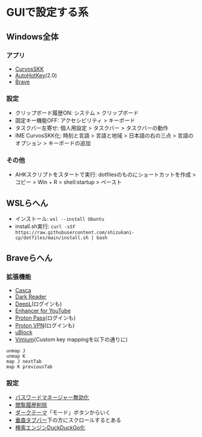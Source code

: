 # GUIで設定する系
## Windows全体
### アプリ
- [CurvosSKK](https://github.com/nathancorvussolis/corvusskk/releases)
- [AutoHotKey](https://www.autohotkey.com/download/)(2.0)
- [Brave](https://brave.com/)
### 設定
- クリップボード履歴ON: システム > クリップボード
- 固定キー機能OFF: アクセシビリティ > キーボード
- タスクバー左寄せ: 個人用設定 > タスクバー > タスクバーの動作
- IME CurvosSKK化: 時刻と言語 > 言語と地域 > 日本語の右の三点 > 言語のオプション > キーボードの追加
### その他
- AHKスクリプトをスタートで実行: dotfilesのものにショートカットを作成 > コピー > Win + R > shell:startup > ペースト
## WSLらへん
- インストール: `wsl --install Ubuntu`
- install.sh実行: `curl -sSf https://raw.githubusercontent.com/shizukani-cp/dotfiles/main/install.sh | bash`
## Braveらへん
### 拡張機能
- [Casca](https://chromewebstore.google.com/detail/nifaiikfnpnppeicpgannigjabpjdcmh)
- [Dark Reader](https://chromewebstore.google.com/detail/eimadpbcbfnmbkopoojfekhnkhdbieeh)
- [DeepL](https://chromewebstore.google.com/detail/cofdbpoegempjloogbagkncekinflcnj)(ログインも)
- [Enhancer for YouTube](https://chromewebstore.google.com/detail/ponfpcnoihfmfllpaingbgckeeldkhle)
- [Proton Pass](https://chromewebstore.google.com/detail/ghmbeldphafepmbegfdlkpapadhbakde)(ログインも)
- [Proton VPN](https://chromewebstore.google.com/detail/jplgfhpmjnbigmhklmmbgecoobifkmpa)(ログインも)
- [uBlock](https://chromewebstore.google.com/detail/epcnnfbjfcgphgdmggkamkmgojdagdnn)
- [Vimium](https://chromewebstore.google.com/detail/dbepggeogbaibhgnhhndojpepiihcmeb)(Custom key mappingを以下の通りに)
```vim
unmap J
unmap K
map J nextTab
map K previousTab
```
### 設定
- [パスワードマネージャー無効化](brave://password-manager/settings)
- [閲覧履歴削除](brave://settings/clearBrowserData)
- [ダークテーマ](brave://settings/appearance)「モード」ボタンからいく
- [垂直タブバー](brave://settings/appearance)下の方にスクロールするとある
- [検索エンジンDuckDuckGo化](brave://settings/search)
